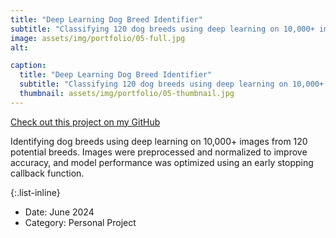 ```yaml
---
title: "Deep Learning Dog Breed Identifier"
subtitle: "Classifying 120 dog breeds using deep learning on 10,000+ images"
image: assets/img/portfolio/05-full.jpg
alt: 

caption:
  title: "Deep Learning Dog Breed Identifier"
  subtitle: "Classifying 120 dog breeds using deep learning on 10,000+ images"    
  thumbnail: assets/img/portfolio/05-thumbnail.jpg
---
```

[Check out this project on my GitHub](https://github.com/garrettlf/Deep-Learning-Dog-Breed-Identifier)

Identifying dog breeds using deep learning on 10,000+ images from 120 potential breeds. Images were preprocessed and normalized to improve accuracy, and model performance was optimized using an early stopping callback function.

{:.list-inline}
- Date: June 2024
- Category: Personal Project

